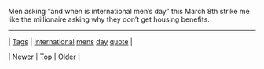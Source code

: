 <!--
title: Men asking &ldquo;and when is international men&rsquo;s day&rdquo; this March 8th strike me like the millionaire asking why they don&rsquo;t get housing benefits.
date: 2020-06-28T15:27:00.155Z
tags: international, mens, day, quote
-->




Men asking &ldquo;and when is international men&rsquo;s day&rdquo; this March 8th strike me like the millionaire asking why they don&rsquo;t get housing benefits.

<!--BOTTOM-POST-NAVIGATION-->
---

| [Tags](tags.md) | [international](tag-international.md) [mens](tag-mens.md) [day](tag-day.md) [quote](tag-quote.md) |

| [Newer](158144629132.md) | [Top](index.md) | [Older](158149922922.md) |